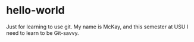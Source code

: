 # hello-world
Just for learning to use git.
My name is McKay, and this semester at USU I need to learn to be Git-savvy.
